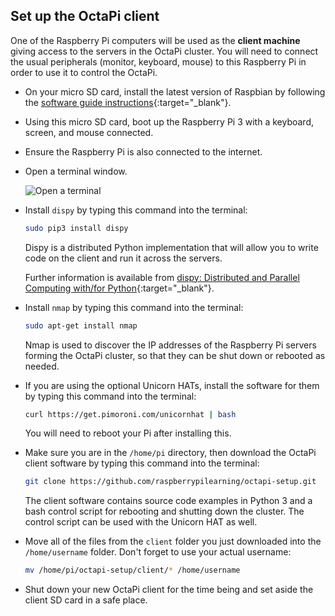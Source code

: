 ## Set up the OctaPi client

One of the Raspberry Pi computers will be used as the **client machine** giving access to the servers in the OctaPi cluster. You will need to connect the usual peripherals (monitor, keyboard, mouse) to this Raspberry Pi in order to use it to control the OctaPi.

- On your micro SD card, install the latest version of Raspbian by following the [software guide instructions](https://www.raspberrypi.org/learning/software-guide/quickstart/){:target="_blank"}.

- Using this micro SD card, boot up the Raspberry Pi 3 with a keyboard, screen, and mouse connected.

- Ensure the Raspberry Pi is also connected to the internet.

- Open a terminal window.

    ![Open a terminal](images/terminal.png)

- Install `dispy` by typing this command into the terminal:

    ```bash
    sudo pip3 install dispy
    ```

    Dispy is a distributed Python implementation that will allow you to write code on the client and run it across the servers.

    Further information is available from [dispy: Distributed and Parallel Computing with/for Python](http://dispy.sourceforge.net/index.html){:target="_blank"}.

- Install `nmap` by typing this command into the terminal:

    ```bash
    sudo apt-get install nmap
    ```

    Nmap is used to discover the IP addresses of the Raspberry Pi servers forming the OctaPi cluster, so that they can be shut down or rebooted as needed.

- If you are using the optional Unicorn HATs, install the software for them by typing this command into the terminal:

    ```bash
    curl https://get.pimoroni.com/unicornhat | bash
    ```

    You will need to reboot your Pi after installing this.

- Make sure you are in the `/home/pi` directory, then download the OctaPi client software by typing this command into the terminal:

    ```bash
    git clone https://github.com/raspberrypilearning/octapi-setup.git
    ```
    The client software contains source code examples in Python 3 and a bash control script for rebooting and shutting down the cluster. The control script can be used with the Unicorn HAT as well.

- Move all of the files from the `client` folder you just downloaded into the `/home/username` folder. Don't forget to use your actual username:

    ```bash
    mv /home/pi/octapi-setup/client/* /home/username
    ```

- Shut down your new OctaPi client for the time being and set aside the client SD card in a safe place.

